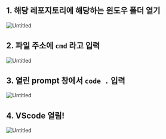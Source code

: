 ## 1. 해당 레포지토리에 해당하는 윈도우 폴더 열기

![Untitled](https://s3-us-west-2.amazonaws.com/secure.notion-static.com/2a0bdf5c-96d9-42df-9538-ee39188cd572/Untitled.png)

## 2. 파일 주소에  `cmd` 라고 입력

![Untitled](https://s3-us-west-2.amazonaws.com/secure.notion-static.com/f3faea26-49a8-4c38-999a-f86b8a0d93c3/Untitled.png)

## 3. 열린 prompt 창에서 `code .` 입력

![Untitled](https://s3-us-west-2.amazonaws.com/secure.notion-static.com/05cd46c8-4673-4352-ae74-e46d3e7a301c/Untitled.png)

## 4. VScode 열림!

![Untitled](https://s3-us-west-2.amazonaws.com/secure.notion-static.com/acec1f31-037f-431d-8076-64e88be4b7d3/Untitled.png)